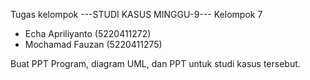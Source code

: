 Tugas kelompok
---STUDI KASUS MINGGU-9---
Kelompok 7
- Echa Apriliyanto (5220411272)
- Mochamad Fauzan (5220411275)
  
Buat PPT Program, diagram UML, dan PPT untuk studi kasus tersebut.
